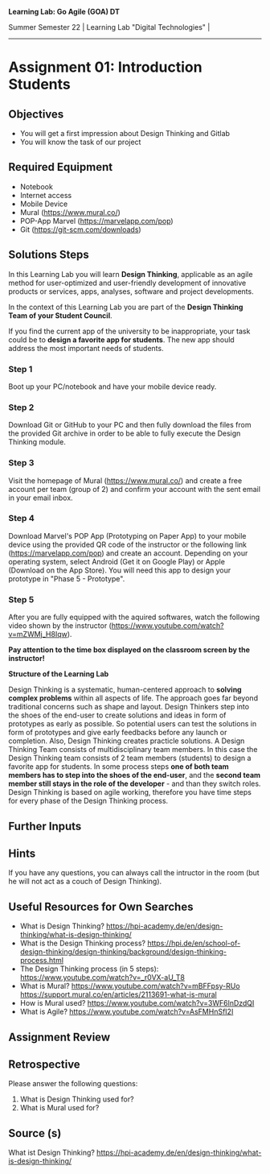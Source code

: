 <!--- Learning Lab: "Digital Technologies" DT
Author: Mert Ünal 		Date: 2022

-->



**Learning Lab: Go Agile (GOA) DT**   

Summer Semester 22 | Learning Lab "Digital Technologies" |  

***
# Assignment 01: Introduction Students

## Objectives
- You will get a first impression about Design Thinking and Gitlab
- You will know the task of our project

## Required Equipment
- Notebook
- Internet access
- Mobile Device
- Mural (<https://www.mural.co/>)
- POP-App Marvel (<https://marvelapp.com/pop>)
- Git (<https://git-scm.com/downloads>)

## Solutions Steps

In this Learning Lab you will learn **Design Thinking**, applicable as an agile method for user-optimized and user-friendly development of innovative products or services, apps, analyses, software and project developments.

In the context of this Learning Lab you are part of the **Design Thinking Team of your Student Council**.

If you find the current app of the university to be inappropriate, your task could be to **design a favorite app for students**. The new app should address the most important needs of students. 


### Step 1
Boot up your PC/notebook and have your mobile device ready.

### Step 2
Download Git or GitHub to your PC and then fully download the files from the provided Git archive in order to be able to fully execute the Design Thinking module.

### Step 3
Visit the homepage of Mural (https://www.mural.co/) and create a free account per team (group of 2) and confirm your account with the sent email in your email inbox.

### Step 4
Download Marvel's POP App (Prototyping on Paper App) to your mobile device using the provided QR code of the instructor or the following link (https://marvelapp.com/pop) and create an account.
Depending on your operating system, select Android (Get it on Google Play) or Apple (Download on the App Store). You will need this app to design your prototype in "Phase 5 - Prototype".

### Step 5
After you are fully equipped with the aquired softwares, watch the following video shown by the instructor (<https://www.youtube.com/watch?v=mZWMj_H8Iqw>). 

**Pay attention to the time box displayed on the classroom screen by the instructor!**



**Structure of the Learning Lab**

Design Thinking is a systematic, human-centered approach to **solving complex problems** within all aspects of life. The approach goes far beyond traditional concerns such as shape and layout. Design Thinkers step into the shoes of the end-user to create solutions and ideas in form of prototypes as early as possible. So potential users can test the solutions in form of prototypes and give early feedbacks before any launch or completion. Also, Design Thinking creates practicle solutions.
A Design Thinking Team consists of multidisciplinary team members. In this case the Design Thinking team consists of 2 team members (students) to design a favorite app for students. In some process steps **one of both team members has to step into the shoes of the end-user**, and the **second team member still stays in the role of the developer** - and than they switch roles. 
Design Thinking is based on agile working, therefore you have time steps for every phase of the Design Thinking process.




## Further Inputs

## Hints

If you have any questions, you can always call the intructor in the room (but he will not act as a couch of Design Thinking).


## Useful Resources for Own Searches

- What is Design Thinking? <https://hpi-academy.de/en/design-thinking/what-is-design-thinking/> 
- What is the Design Thinking process? <https://hpi.de/en/school-of-design-thinking/design-thinking/background/design-thinking-process.html>
- The Design Thinking process (in 5 steps): <https://www.youtube.com/watch?v=_r0VX-aU_T8>
- What is Mural? <https://www.youtube.com/watch?v=mBFFpsy-RUo> <https://support.mural.co/en/articles/2113691-what-is-mural>
- How is Mural used? <https://www.youtube.com/watch?v=3WF6lnDzdQI>
- What is Agile? <https://www.youtube.com/watch?v=AsFMHnSfI2I> 


## Assignment Review

## Retrospective
Please answer the following questions: 

1. What is Design Thinking used for?
2. What is Mural used for?

## Source (s)
What ist Design Thinking? https://hpi-academy.de/en/design-thinking/what-is-design-thinking/
